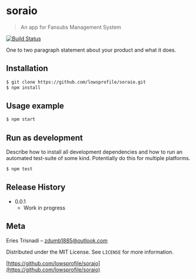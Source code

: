 # soraio
> An app for Fansubs Management System

[![Build Status][travis-image]][travis-url]

One to two paragraph statement about your product and what it does.

## Installation

```sh
$ git clone https://github.com/lowsprofile/soraio.git
$ npm install
```

## Usage example

```sh
$ npm start
```

## Run as development

Describe how to install all development dependencies and how to run an automated test-suite of some kind. Potentially do this for multiple platforms.

```sh
$ npm test
```

## Release History

* 0.0.1
    * Work in progress

## Meta

Eries Trisnadi – zdumb1885@outlook.com

Distributed under the MIT License. See ``LICENSE`` for more information.

[https://github.com/lowsprofile/soraio](https://github.com/lowsprofile/soraio)

[travis-image]: https://img.shields.io/travis/dbader/node-datadog-metrics/master.svg?style=flat-square
[travis-url]: https://travis-ci.org/dbader/node-datadog-metrics
